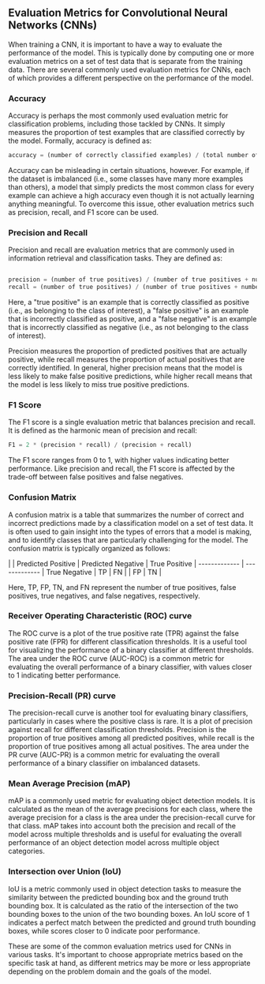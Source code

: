 ## Evaluation Metrics for Convolutional Neural Networks (CNNs)
When training a CNN, it is important to have a way to evaluate the performance of the model. This is typically done by computing one or more evaluation metrics on a set of test data that is separate from the training data. There are several commonly used evaluation metrics for CNNs, each of which provides a different perspective on the performance of the model.

### Accuracy
Accuracy is perhaps the most commonly used evaluation metric for classification problems, including those tackled by CNNs. It simply measures the proportion of test examples that are classified correctly by the model. Formally, accuracy is defined as:

```python 
accuracy = (number of correctly classified examples) / (total number of examples)
```

Accuracy can be misleading in certain situations, however. For example, if the dataset is imbalanced (i.e., some classes have many more examples than others), a model that simply predicts the most common class for every example can achieve a high accuracy even though it is not actually learning anything meaningful. To overcome this issue, other evaluation metrics such as precision, recall, and F1 score can be used.

### Precision and Recall
Precision and recall are evaluation metrics that are commonly used in information retrieval and classification tasks. They are defined as:

```python 

precision = (number of true positives) / (number of true positives + number of false positives)
recall = (number of true positives) / (number of true positives + number of false negatives)

```

Here, a "true positive" is an example that is correctly classified as positive (i.e., as belonging to the class of interest), a "false positive" is an example that is incorrectly classified as positive, and a "false negative" is an example that is incorrectly classified as negative (i.e., as not belonging to the class of interest).

Precision measures the proportion of predicted positives that are actually positive, while recall measures the proportion of actual positives that are correctly identified. In general, higher precision means that the model is less likely to make false positive predictions, while higher recall means that the model is less likely to miss true positive predictions.

### F1 Score
The F1 score is a single evaluation metric that balances precision and recall. It is defined as the harmonic mean of precision and recall:

```python 
F1 = 2 * (precision * recall) / (precision + recall)
```

The F1 score ranges from 0 to 1, with higher values indicating better performance. Like precision and recall, the F1 score is affected by the trade-off between false positives and false negatives.

### Confusion Matrix
A confusion matrix is a table that summarizes the number of correct and incorrect predictions made by a classification model on a set of test data. It is often used to gain insight into the types of errors that a model is making, and to identify classes that are particularly challenging for the model. The confusion matrix is typically organized as follows:

|               | Predicted Positive  | Predicted Negative |
    True Positive          | ------------- | ------------- |
    True Negative           | TP  | FN  |
                | FP  | TN  |

                                    
Here, TP, FP, TN, and FN represent the number of true positives, false positives, true negatives, and false negatives, respectively.

### Receiver Operating Characteristic (ROC) curve
The ROC curve is a plot of the true positive rate (TPR) against the false positive rate (FPR) for different classification thresholds. It is a useful tool for visualizing the performance of a binary classifier at different thresholds. The area under the ROC curve (AUC-ROC) is a common metric for evaluating the overall performance of a binary classifier, with values closer to 1 indicating better performance.

### Precision-Recall (PR) curve
The precision-recall curve is another tool for evaluating binary classifiers, particularly in cases where the positive class is rare. It is a plot of precision against recall for different classification thresholds. Precision is the proportion of true positives among all predicted positives, while recall is the proportion of true positives among all actual positives. The area under the PR curve (AUC-PR) is a common metric for evaluating the overall performance of a binary classifier on imbalanced datasets.

### Mean Average Precision (mAP)
mAP is a commonly used metric for evaluating object detection models. It is calculated as the mean of the average precisions for each class, where the average precision for a class is the area under the precision-recall curve for that class. mAP takes into account both the precision and recall of the model across multiple thresholds and is useful for evaluating the overall performance of an object detection model across multiple object categories.

### Intersection over Union (IoU)
IoU is a metric commonly used in object detection tasks to measure the similarity between the predicted bounding box and the ground truth bounding box. It is calculated as the ratio of the intersection of the two bounding boxes to the union of the two bounding boxes. An IoU score of 1 indicates a perfect match between the predicted and ground truth bounding boxes, while scores closer to 0 indicate poor performance.

These are some of the common evaluation metrics used for CNNs in various tasks. It's important to choose appropriate metrics based on the specific task at hand, as different metrics may be more or less appropriate depending on the problem domain and the goals of the model.